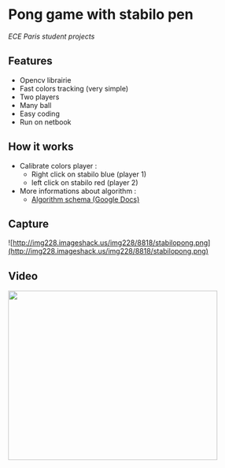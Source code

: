 # Pong game with stabilo pen #

_ECE Paris student projects_

## Features ##
  * Opencv librairie
  * Fast colors tracking (very simple)
  * Two players
  * Many ball
  * Easy coding
  * Run on netbook

## How it works ##
  * Calibrate colors player :
    * Right click on stabilo blue (player 1)
    * left click on stabilo red (player 2)
  * More informations about algorithm :
    * [Algorithm schema (Google Docs)](https://docs.google.com/document/pub?id=1XHjIK-hskd5emwHK-yz-qIZia1WPgUnxUIK_HwCPzTg)

## Capture ##

![http://img228.imageshack.us/img228/8818/stabilopong.png](http://img228.imageshack.us/img228/8818/stabilopong.png)

## Video ##
<a href='http://www.youtube.com/watch?feature=player_embedded&v=uzFM5UBZ9ow' target='_blank'><img src='http://img.youtube.com/vi/uzFM5UBZ9ow/0.jpg' width='425' height=344 /></a>